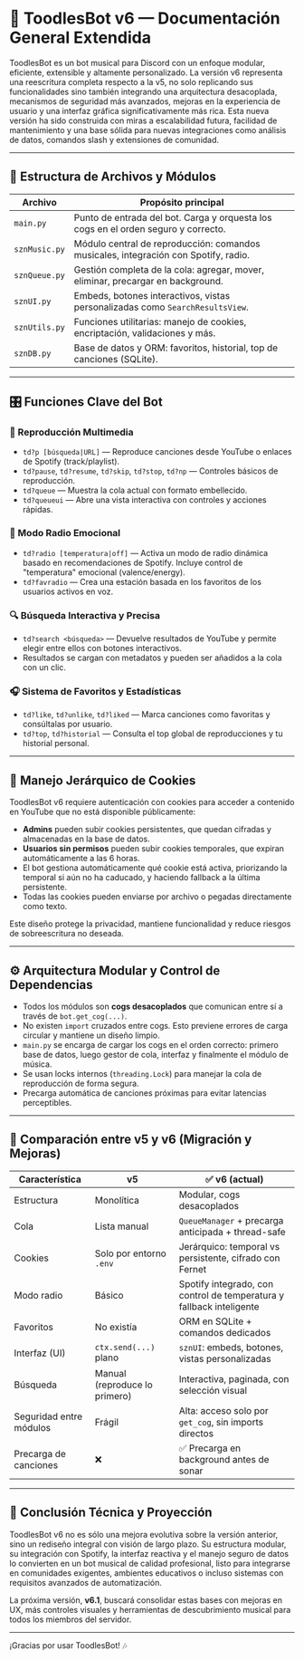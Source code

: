 # 🧠 ToodlesBot v6 — Documentación General Extendida

ToodlesBot es un bot musical para Discord con un enfoque modular, eficiente, extensible y altamente personalizado. La versión v6 representa una reescritura completa respecto a la v5, no solo replicando sus funcionalidades sino también integrando una arquitectura desacoplada, mecanismos de seguridad más avanzados, mejoras en la experiencia de usuario y una interfaz gráfica significativamente más rica. Esta nueva versión ha sido construida con miras a escalabilidad futura, facilidad de mantenimiento y una base sólida para nuevas integraciones como análisis de datos, comandos slash y extensiones de comunidad.

---

## 📁 Estructura de Archivos y Módulos

| Archivo       | Propósito principal                                                                 |
| ------------- | ----------------------------------------------------------------------------------- |
| `main.py`     | Punto de entrada del bot. Carga y orquesta los cogs en el orden seguro y correcto.  |
| `sznMusic.py` | Módulo central de reproducción: comandos musicales, integración con Spotify, radio. |
| `sznQueue.py` | Gestión completa de la cola: agregar, mover, eliminar, precargar en background.     |
| `sznUI.py`    | Embeds, botones interactivos, vistas personalizadas como `SearchResultsView`.       |
| `sznUtils.py` | Funciones utilitarias: manejo de cookies, encriptación, validaciones y más.         |
| `sznDB.py`    | Base de datos y ORM: favoritos, historial, top de canciones (SQLite).               |

---

## 🎛️ Funciones Clave del Bot

### 🎵 Reproducción Multimedia

- `td?p [búsqueda|URL]` — Reproduce canciones desde YouTube o enlaces de Spotify (track/playlist).
- `td?pause`, `td?resume`, `td?skip`, `td?stop`, `td?np` — Controles básicos de reproducción.
- `td?queue` — Muestra la cola actual con formato embellecido.
- `td?queueui` — Abre una vista interactiva con controles y acciones rápidas.

### 🔁 Modo Radio Emocional

- `td?radio [temperatura|off]` — Activa un modo de radio dinámica basado en recomendaciones de Spotify. Incluye control de "temperatura" emocional (valence/energy).
- `td?favradio` — Crea una estación basada en los favoritos de los usuarios activos en voz.

### 🔍 Búsqueda Interactiva y Precisa

- `td?search <búsqueda>` — Devuelve resultados de YouTube y permite elegir entre ellos con botones interactivos.
- Resultados se cargan con metadatos y pueden ser añadidos a la cola con un clic.

### 🎧 Sistema de Favoritos y Estadísticas

- `td?like`, `td?unlike`, `td?liked` — Marca canciones como favoritas y consúltalas por usuario.
- `td?top`, `td?historial` — Consulta el top global de reproducciones y tu historial personal.

---

## 🔐 Manejo Jerárquico de Cookies

ToodlesBot v6 requiere autenticación con cookies para acceder a contenido en YouTube que no está disponible públicamente:

- **Admins** pueden subir cookies persistentes, que quedan cifradas y almacenadas en la base de datos.
- **Usuarios sin permisos** pueden subir cookies temporales, que expiran automáticamente a las 6 horas.
- El bot gestiona automáticamente qué cookie está activa, priorizando la temporal si aún no ha caducado, y haciendo fallback a la última persistente.
- Todas las cookies pueden enviarse por archivo o pegadas directamente como texto.

Este diseño protege la privacidad, mantiene funcionalidad y reduce riesgos de sobreescritura no deseada.

---

## ⚙️ Arquitectura Modular y Control de Dependencias

- Todos los módulos son **cogs desacoplados** que comunican entre sí a través de `bot.get_cog(...)`.
- No existen `import` cruzados entre cogs. Esto previene errores de carga circular y mantiene un diseño limpio.
- `main.py` se encarga de cargar los cogs en el orden correcto: primero base de datos, luego gestor de cola, interfaz y finalmente el módulo de música.
- Se usan locks internos (`threading.Lock`) para manejar la cola de reproducción de forma segura.
- Precarga automática de canciones próximas para evitar latencias perceptibles.

---

## 🧾 Comparación entre v5 y v6 (Migración y Mejoras)

| Característica          | v5                            | ✅ v6 (actual)                                                        |
| ----------------------- | ----------------------------- | -------------------------------------------------------------------- |
| Estructura              | Monolítica                    | Modular, cogs desacoplados                                           |
| Cola                    | Lista manual                  | `QueueManager` + precarga anticipada + thread-safe                   |
| Cookies                 | Solo por entorno `.env`       | Jerárquico: temporal vs persistente, cifrado con Fernet              |
| Modo radio              | Básico                        | Spotify integrado, con control de temperatura y fallback inteligente |
| Favoritos               | No existía                    | ORM en SQLite + comandos dedicados                                   |
| Interfaz (UI)           | `ctx.send(...)` plano         | `sznUI`: embeds, botones, vistas personalizadas                      |
| Búsqueda                | Manual (reproduce lo primero) | Interactiva, paginada, con selección visual                          |
| Seguridad entre módulos | Frágil                        | Alta: acceso solo por `get_cog`, sin imports directos                |
| Precarga de canciones   | ❌                             | ✅ Precarga en background antes de sonar                              |

---

## 🧠 Conclusión Técnica y Proyección

ToodlesBot v6 no es sólo una mejora evolutiva sobre la versión anterior, sino un rediseño integral con visión de largo plazo. Su estructura modular, su integración con Spotify, la interfaz reactiva y el manejo seguro de datos lo convierten en un bot musical de calidad profesional, listo para integrarse en comunidades exigentes, ambientes educativos o incluso sistemas con requisitos avanzados de automatización.

La próxima versión, **v6.1**, buscará consolidar estas bases con mejoras en UX, más controles visuales y herramientas de descubrimiento musical para todos los miembros del servidor.

---

¡Gracias por usar ToodlesBot! 🎶
